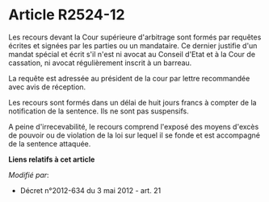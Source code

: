 # Article R2524-12

Les recours devant la Cour supérieure d'arbitrage sont formés par requêtes écrites et signées par les parties ou un
mandataire. Ce dernier justifie d'un mandat spécial et écrit s'il n'est ni avocat au Conseil d'Etat et à la Cour de
cassation, ni avocat régulièrement inscrit à un barreau.

La requête est adressée au président de la cour par lettre recommandée avec avis de réception.

Les recours sont formés dans un délai de huit jours francs à compter de la notification de la sentence. Ils ne sont pas
suspensifs.

A peine d'irrecevabilité, le recours comprend l'exposé des moyens d'excès de pouvoir ou de violation de la loi sur lequel il
se fonde et est accompagné de la sentence attaquée.

**Liens relatifs à cet article**

_Modifié par_:

  - Décret n°2012-634 du 3 mai 2012 - art. 21
